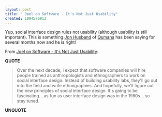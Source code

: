 ```yaml
---
layout: post
title: " Joel on Software - It's Not Just Usability"
created: 1094576913
---
```

<p>
Yup, social interface design rules not usability (although usability is still important). This is something <a href="http://blog.wirearchy.com/">Jon Husband</a> of <a href="http://www.qumana.com/">Qumana</a> has been saying for several months now and he is right!
</p><p>
From <a href="http://www.joelonsoftware.com/articles/NotJustUsability.html">Joel on Software - It's Not Just Usability</a>:
</p><p>
<strong>QUOTE</strong>
</p><blockquote>
Over the next decade, I expect that software companies will hire people trained as anthropologists and ethnographers to work on social interface design. Instead of building usability labs, they'll go out into the field and write ethnographies. And hopefully, we'll figure out the new principles of social interface design. It's going to be fascinating... as fun as user interface design was in the 1980s... so stay tuned.
</blockquote><p>
<strong>UNQUOTE</strong>
</p>

